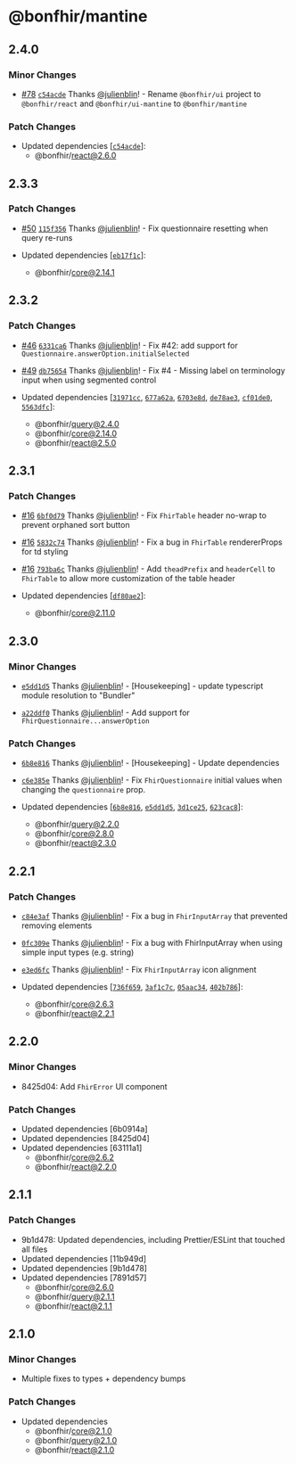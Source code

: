 # @bonfhir/mantine

## 2.4.0

### Minor Changes

- [#78](https://github.com/bonfhir/bonfhir/pull/78) [`c54acde`](https://github.com/bonfhir/bonfhir/commit/c54acde358ab889f952ef1a0c3b3bd983705c337) Thanks [@julienblin](https://github.com/julienblin)! - Rename `@bonfhir/ui` project to `@bonfhir/react` and `@bonfhir/ui-mantine` to `@bonfhir/mantine`

### Patch Changes

- Updated dependencies [[`c54acde`](https://github.com/bonfhir/bonfhir/commit/c54acde358ab889f952ef1a0c3b3bd983705c337)]:
  - @bonfhir/react@2.6.0

## 2.3.3

### Patch Changes

- [#50](https://github.com/bonfhir/bonfhir/pull/50) [`115f356`](https://github.com/bonfhir/bonfhir/commit/115f356fb7f765264638b72a6bfbdaa34b1fc2ed) Thanks [@julienblin](https://github.com/julienblin)! - Fix questionnaire resetting when query re-runs

- Updated dependencies [[`eb17f1c`](https://github.com/bonfhir/bonfhir/commit/eb17f1cd82062575b2a45dbb73acaa6b664c5160)]:
  - @bonfhir/core@2.14.1

## 2.3.2

### Patch Changes

- [#46](https://github.com/bonfhir/bonfhir/pull/46) [`6331ca6`](https://github.com/bonfhir/bonfhir/commit/6331ca67a3593a9caeba48320c4c2d64b8a7f5ac) Thanks [@julienblin](https://github.com/julienblin)! - Fix #42: add support for `Questionnaire.answerOption.initialSelected`

- [#49](https://github.com/bonfhir/bonfhir/pull/49) [`db75654`](https://github.com/bonfhir/bonfhir/commit/db75654b98911bd11d2933649f243bd0d50d2ceb) Thanks [@julienblin](https://github.com/julienblin)! - Fix #4 - Missing label on terminology input when using segmented control

- Updated dependencies [[`31971cc`](https://github.com/bonfhir/bonfhir/commit/31971ccbbb3111d99e06ca3d240baaa4fe073a68), [`677a62a`](https://github.com/bonfhir/bonfhir/commit/677a62a547cfe31831b409e9a7757a302f1cdd91), [`6703e8d`](https://github.com/bonfhir/bonfhir/commit/6703e8d74804fc62eebabb5935de7be82a3bf999), [`de78ae3`](https://github.com/bonfhir/bonfhir/commit/de78ae343c1a852b351332b4c7173365c1e1cb2e), [`cf01de0`](https://github.com/bonfhir/bonfhir/commit/cf01de0d5c740c28c446ef410acecf9dcf2f1c3a), [`5563dfc`](https://github.com/bonfhir/bonfhir/commit/5563dfc86995c2ae175c52f05e568481ce176954)]:
  - @bonfhir/query@2.4.0
  - @bonfhir/core@2.14.0
  - @bonfhir/react@2.5.0

## 2.3.1

### Patch Changes

- [#16](https://github.com/bonfhir/bonfhir/pull/16) [`6bf0d79`](https://github.com/bonfhir/bonfhir/commit/6bf0d79f269bad6c68b1584538b1f105860ec3be) Thanks [@julienblin](https://github.com/julienblin)! - Fix `FhirTable` header no-wrap to prevent orphaned sort button

- [#16](https://github.com/bonfhir/bonfhir/pull/16) [`5832c74`](https://github.com/bonfhir/bonfhir/commit/5832c743affa5aa378e072a8934b067dee9f1ebe) Thanks [@julienblin](https://github.com/julienblin)! - Fix a bug in `FhirTable` rendererProps for td styling

- [#16](https://github.com/bonfhir/bonfhir/pull/16) [`793ba6c`](https://github.com/bonfhir/bonfhir/commit/793ba6c47802bd42f6073aec0e7d9ed7844986e3) Thanks [@julienblin](https://github.com/julienblin)! - Add `theadPrefix` and `headerCell` to `FhirTable` to allow more customization of the table header

- Updated dependencies [[`df80ae2`](https://github.com/bonfhir/bonfhir/commit/df80ae2d2d53590ee00bd5c6278aba5ef75ca9c2)]:
  - @bonfhir/core@2.11.0

## 2.3.0

### Minor Changes

- [`e5dd1d5`](https://github.com/bonfhir/bonfhir/commit/e5dd1d5411f4ae68ecff706f2f0277ab766e7aac) Thanks [@julienblin](https://github.com/julienblin)! - [Housekeeping] - update typescript module resolution to "Bundler"

- [`a22ddf0`](https://github.com/bonfhir/bonfhir/commit/a22ddf05d1cd832aec6a6e335f1ec2e469407ab1) Thanks [@julienblin](https://github.com/julienblin)! - Add support for `FhirQuestionnaire...answerOption`

### Patch Changes

- [`6b8e816`](https://github.com/bonfhir/bonfhir/commit/6b8e8164afea6c06de22bf8e1313b29057a9ff6e) Thanks [@julienblin](https://github.com/julienblin)! - [Housekeeping] - Update dependencies

- [`c6e385e`](https://github.com/bonfhir/bonfhir/commit/c6e385efaf0bdba741b99f29bc1b40c0b4d5e86e) Thanks [@julienblin](https://github.com/julienblin)! - Fix `FhirQuestionnaire` initial values when changing the `questionnaire` prop.

- Updated dependencies [[`6b8e816`](https://github.com/bonfhir/bonfhir/commit/6b8e8164afea6c06de22bf8e1313b29057a9ff6e), [`e5dd1d5`](https://github.com/bonfhir/bonfhir/commit/e5dd1d5411f4ae68ecff706f2f0277ab766e7aac), [`3d1ce25`](https://github.com/bonfhir/bonfhir/commit/3d1ce25cbc26d6b272f1388fd3210abea52ac50e), [`623cac8`](https://github.com/bonfhir/bonfhir/commit/623cac852d3f84ff5209282069a0d1d95a8b30cc)]:
  - @bonfhir/query@2.2.0
  - @bonfhir/core@2.8.0
  - @bonfhir/react@2.3.0

## 2.2.1

### Patch Changes

- [`c84e3af`](https://github.com/bonfhir/bonfhir/commit/c84e3afeff5e66d968179077790cbb20077bee8e) Thanks [@julienblin](https://github.com/julienblin)! - Fix a bug in `FhirInputArray` that prevented removing elements

- [`0fc309e`](https://github.com/bonfhir/bonfhir/commit/0fc309e0c2c9eab30e684ca0a51cdad0245c8e63) Thanks [@julienblin](https://github.com/julienblin)! - Fix a bug with FhirInputArray when using simple input types (e.g. string)

- [`e3ed6fc`](https://github.com/bonfhir/bonfhir/commit/e3ed6fc66e2bcf49e2a57b2959871db01b90d71b) Thanks [@julienblin](https://github.com/julienblin)! - Fix `FhirInputArray` icon alignment

- Updated dependencies [[`736f659`](https://github.com/bonfhir/bonfhir/commit/736f6599e8ed28b1264923f8e7222aec24d79dd4), [`3af1c7c`](https://github.com/bonfhir/bonfhir/commit/3af1c7ce7d57d54046b65510318599f3b8940b37), [`05aac34`](https://github.com/bonfhir/bonfhir/commit/05aac34fd21f8562481b219ff8dbfede7ae76d66), [`402b786`](https://github.com/bonfhir/bonfhir/commit/402b786446ecca8876a7ed08e736988cf2fa2317)]:
  - @bonfhir/core@2.6.3
  - @bonfhir/react@2.2.1

## 2.2.0

### Minor Changes

- 8425d04: Add `FhirError` UI component

### Patch Changes

- Updated dependencies [6b0914a]
- Updated dependencies [8425d04]
- Updated dependencies [63111a1]
  - @bonfhir/core@2.6.2
  - @bonfhir/react@2.2.0

## 2.1.1

### Patch Changes

- 9b1d478: Updated dependencies, including Prettier/ESLint that touched all files
- Updated dependencies [11b949d]
- Updated dependencies [9b1d478]
- Updated dependencies [7891d57]
  - @bonfhir/core@2.6.0
  - @bonfhir/query@2.1.1
  - @bonfhir/react@2.1.1

## 2.1.0

### Minor Changes

- Multiple fixes to types + dependency bumps

### Patch Changes

- Updated dependencies
  - @bonfhir/core@2.1.0
  - @bonfhir/query@2.1.0
  - @bonfhir/react@2.1.0

